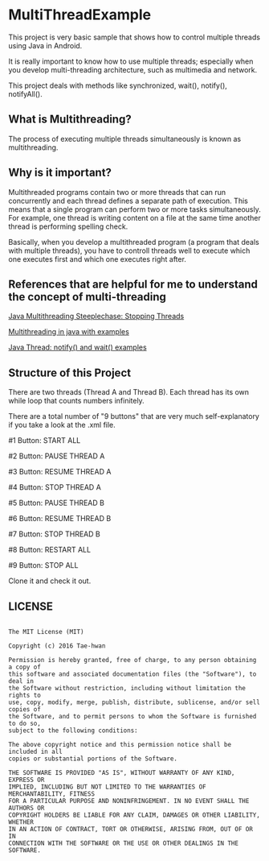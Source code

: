# MultiThreadExample


This project is very basic sample that shows how to control multiple threads using Java in Android. 

It is really important to know how to use multiple threads; especially when you develop multi-threading architecture, such as multimedia and network. 

This project deals with methods like synchronized, wait(), notify(), notifyAll(). 





## What is Multithreading?


The process of executing multiple threads simultaneously is known as multithreading.





## Why is it important?


Multithreaded programs contain two or more threads that can run concurrently and each thread defines a separate path of execution. This means that a single program can perform two or more tasks simultaneously. For example, one thread is writing content on a file at the same time another thread is performing spelling check.

Basically, when you develop a multithreaded program (a program that deals with multiple threads), you have to controll threads well to execute which one executes first and which one executes right after.  




## References that are helpful for me to understand the concept of multi-threading


[Java Multithreading Steeplechase: Stopping Threads](https://10kloc.wordpress.com/2013/03/03/java-multithreading-steeplechase-stopping-threads/)

[Multithreading in java with examples](http://beginnersbook.com/2013/03/multithreading-in-java/)

[Java Thread: notify() and wait() examples](http://www.programcreek.com/2009/02/notify-and-wait-example/)



## Structure of this Project


There are two threads (Thread A and Thread B). 
Each thread has its own while loop that counts numbers infinitely.

There are a total number of "9 buttons" that are very much self-explanatory if you take a look at the .xml file.

#1 Button: START ALL

#2 Button: PAUSE THREAD A

#3 Button: RESUME THREAD A

#4 Button: STOP THREAD A

#5 Button: PAUSE THREAD B 

#6 Button: RESUME THREAD B

#7 Button:  STOP THREAD B

#8 Button: RESTART ALL

#9 Button: STOP ALL


Clone it and check it out.


## LICENSE

```

The MIT License (MIT)

Copyright (c) 2016 Tae-hwan

Permission is hereby granted, free of charge, to any person obtaining a copy of
this software and associated documentation files (the "Software"), to deal in
the Software without restriction, including without limitation the rights to
use, copy, modify, merge, publish, distribute, sublicense, and/or sell copies of
the Software, and to permit persons to whom the Software is furnished to do so,
subject to the following conditions:

The above copyright notice and this permission notice shall be included in all
copies or substantial portions of the Software.

THE SOFTWARE IS PROVIDED "AS IS", WITHOUT WARRANTY OF ANY KIND, EXPRESS OR
IMPLIED, INCLUDING BUT NOT LIMITED TO THE WARRANTIES OF MERCHANTABILITY, FITNESS
FOR A PARTICULAR PURPOSE AND NONINFRINGEMENT. IN NO EVENT SHALL THE AUTHORS OR
COPYRIGHT HOLDERS BE LIABLE FOR ANY CLAIM, DAMAGES OR OTHER LIABILITY, WHETHER
IN AN ACTION OF CONTRACT, TORT OR OTHERWISE, ARISING FROM, OUT OF OR IN
CONNECTION WITH THE SOFTWARE OR THE USE OR OTHER DEALINGS IN THE SOFTWARE.

```
